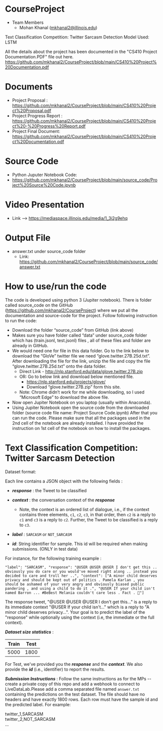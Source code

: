 # CourseProject

- Team Members
	- Mohan Khanal (mkhanal2@illinois.edu)

Text Classification Competition: Twitter Sarcasm Detection
Model Used: LSTM

All the details about the project has been documented in the "CS410 Project Documentation.PDF" file out here. https://github.com/mkhanal2/CourseProject/blob/main/CS410%20Project%20Documentation.pdf

# Documents
- Project Proposal : https://github.com/mkhanal2/CourseProject/blob/main/CS410%20Project%20Proposal.pdf
- Project Progress Report : https://github.com/mkhanal2/CourseProject/blob/main/CS410%20Project%20-%20Progress%20Report.pdf
- Project Final Document: https://github.com/mkhanal2/CourseProject/blob/main/CS410%20Project%20Documentation.pdf

# Source Code
- Python Juputer Notebook Code:
- https://github.com/mkhanal2/CourseProject/blob/main/source_code/Project%20Source%20Code.ipynb
# Video Presentation
- Link --> https://mediaspace.illinois.edu/media/1_3i2g9ehq
# Output File
- answer.txt under source_code folder
	- Link: https://github.com/mkhanal2/CourseProject/blob/main/source_code/answer.txt
# How to use/run the code
The code is developed using python 3 (Jupiter notebook). There is folder called source_code on the GitHub (https://github.com/mkhanal2/CourseProject) where we put all the documentation and source-code for the project. Follow following instruction to run the code:
- Download the folder “source_code” from GitHub (link above)
- Makes sure you have folder called “data” under source_code folder which has (train.jsonl, test.jsonl) files , all of these files and folder are already in GitHub.
- We would need one for file in this data folder. Go to the link below to download the “GloVe” twitter file we need “glove.twitter.27B.25d.txt”. After downloading the file for the link, unizip the file and copy the file “glove.twitter.27B.25d.txt” onto the data folder.
	- Direct Link - http://nlp.stanford.edu/data/glove.twitter.27B.zip
	- OR: Go to below link and download below mentioned file.
		- https://nlp.stanford.edu/projects/glove/
		- Download “glove.twitter.27B.zip” form this site.
	- Note: Chrome didn’t work for me while downloading, so I used “Microsoft Edge” to download the above file. 
- Now open Jupiter Notebook on you laptop (usually within Anaconda).
- Using Jupiter Notebook open the source code from the downloaded folder (source code file name: Project Source Code.ipynb)
After that you can run the code. Please make sure that all the packages used in the 2nd cell of the notebook are already installed. I have provided the instruction on 1st cell of the notebook on how to install the packages.

# Text Classification Competition: Twitter Sarcasm Detection 

Dataset format:

Each line contains a JSON object with the following fields : 
- ***response*** :  the Tweet to be classified
- ***context*** : the conversation context of the ***response***
	- Note, the context is an ordered list of dialogue, i.e., if the context contains three elements, `c1`, `c2`, `c3`, in that order, then `c2` is a reply to `c1` and `c3` is a reply to `c2`. Further, the Tweet to be classified is a reply to `c3`.
- ***label*** : `SARCASM` or `NOT_SARCASM` 

- ***id***:  String identifier for sample. This id will be required when making submissions. (ONLY in test data)

For instance, for the following training example : 

`"label": "SARCASM", "response": "@USER @USER @USER I don't get this .. obviously you do care or you would've moved right along .. instead you decided to care and troll her ..", "context": ["A minor child deserves privacy and should be kept out of politics . Pamela Karlan , you should be ashamed of your very angry and obviously biased public pandering , and using a child to do it .", "@USER If your child isn't named Barron ... #BeBest Melania couldn't care less . Fact . 💯"]`

The response tweet, "@USER @USER @USER I don't get this..." is a reply to its immediate context "@USER If your child isn't..." which is a reply to "A minor child deserves privacy...". Your goal is to predict the label of the "response" while optionally using the context (i.e, the immediate or the full context).

***Dataset size statistics*** :

| Train | Test |
|-------|------|
| 5000  | 1800 |

For Test, we've provided you the ***response*** and the ***context***. We also provide the ***id*** (i.e., identifier) to report the results.

***Submission Instructions*** : Follow the same instructions as for the MPs -- create a private copy of this repo and add a webhook to connect to LiveDataLab.Please add a comma separated file named `answer.txt` containing the predictions on the test dataset. The file should have no headers and have exactly 1800 rows. Each row must have the sample id and the predicted label. For example:

twitter_1,SARCASM  
twitter_2,NOT_SARCASM  
...

